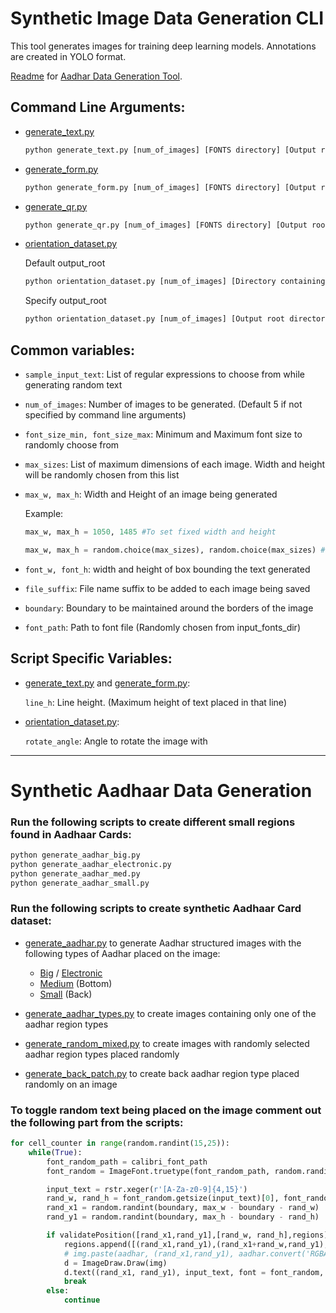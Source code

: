 # Synthetic Image Data Generation CLI
This tool generates images for training deep learning models. Annotations are created in YOLO format.

[Readme](aadhar/readme_aadhar.md) for [Aadhar Data Generation Tool](aadhar).
## Command Line Arguments:
* [generate_text.py](scripts/generate_text.py)
   ```cmd
   python generate_text.py [num_of_images] [FONTS directory] [Output root directory]
   ```

* [generate_form.py](scripts/generate_form.py)
   ```cmd
   python generate_form.py [num_of_images] [FONTS directory] [Output root directory]
   ```
* [generate_qr.py](scripts/generate_qr.py)
   ```cmd
   python generate_qr.py [num_of_images] [FONTS directory] [Output root directory] [Directory containing QR code PNG images]
   ```
* [orientation_dataset.py](scripts/orientation_dataset.py)

   Default output_root
 
   ```cmd
   python orientation_dataset.py [num_of_images] [Directory containing images to be rotated]
   ```

   Specify output_root
   ```cmd
   python orientation_dataset.py [num_of_images] [Output root directory] [Directory containing images to be rotated]
   ```


## Common variables:
* `sample_input_text`: List of regular expressions to choose from while generating random text
	
* `num_of_images`: Number of images to be generated. (Default 5 if not specified by command line arguments)
	
* `font_size_min, font_size_max`: Minimum and Maximum font size to randomly choose from
	
* `max_sizes`: List of maximum dimensions of each image. Width and height will be randomly chosen from this list
* `max_w, max_h`: Width and Height of an image being generated	

   Example:

   ```python
   max_w, max_h = 1050, 1485 #To set fixed width and height
   
   max_w, max_h = random.choice(max_sizes), random.choice(max_sizes) #To choose width and height randomly from max_sizes list)
   ```

* `font_w, font_h`: width and height of box bounding the text generated

* `file_suffix`: File name suffix to be added to each image being saved

* `boundary`: Boundary to be maintained around the borders of the image

* `font_path`: Path to font file (Randomly chosen from input_fonts_dir)


## Script Specific Variables:
* [generate_text.py](scripts/generate_text.py) and [generate_form.py](scripts/generate_form.py):
   
   `line_h`: Line height. (Maximum height of text placed in that line)
* [orientation_dataset.py](scripts/orientation_dataset.py):
 
   `rotate_angle`: Angle to rotate the image with
_____

# Synthetic Aadhaar Data Generation

### Run the following scripts to create different small regions found in Aadhaar Cards:
```cmd
python generate_aadhar_big.py
python generate_aadhar_electronic.py
python generate_aadhar_med.py
python generate_aadhar_small.py
```
### Run the following scripts to create synthetic Aadhaar Card dataset:
* [generate_aadhar.py](generate_aadhar.py) to generate Aadhar structured images with the following types of Aadhar placed on the image:
   * [Big](generate_aadhar_big.py) / [Electronic](generate_aadhar_electronic.py)
   * [Medium](generate_aadhar_med.py) (Bottom)
   * [Small](generate_aadhar_small.py) (Back)

* [generate_aadhar_types.py](generate_aadhar_types.py) to create images containing only one of the aadhar region types

* [generate_random_mixed.py](generate_random_mixed.py) to create images with randomly selected aadhar region types placed randomly

* [generate_back_patch.py](generate_back_patch.py) to create back aadhar region type placed randomly on an image

### To toggle random text being placed on the image comment out the following part from the scripts:
```python
for cell_counter in range(random.randint(15,25)):
    while(True):
        font_random_path = calibri_font_path
        font_random = ImageFont.truetype(font_random_path, random.randint(16,32))

        input_text = rstr.xeger(r'[A-Za-z0-9]{4,15}')
        rand_w, rand_h = font_random.getsize(input_text)[0], font_random.getsize(input_text)[1]
        rand_x1 = random.randint(boundary, max_w - boundary - rand_w)
        rand_y1 = random.randint(boundary, max_h - boundary - rand_h)

        if validatePosition([rand_x1,rand_y1],[rand_w, rand_h],regions):
            regions.append([(rand_x1,rand_y1),(rand_x1+rand_w,rand_y1),(x1+rand_w,y1+rand_h),(x1,y1+rand_h)])
            # img.paste(aadhar, (rand_x1,rand_y1), aadhar.convert('RGBA'))
            d = ImageDraw.Draw(img)
            d.text((rand_x1, rand_y1), input_text, font = font_random, fill = (0,0,0))
            break
        else:
            continue
   ```

